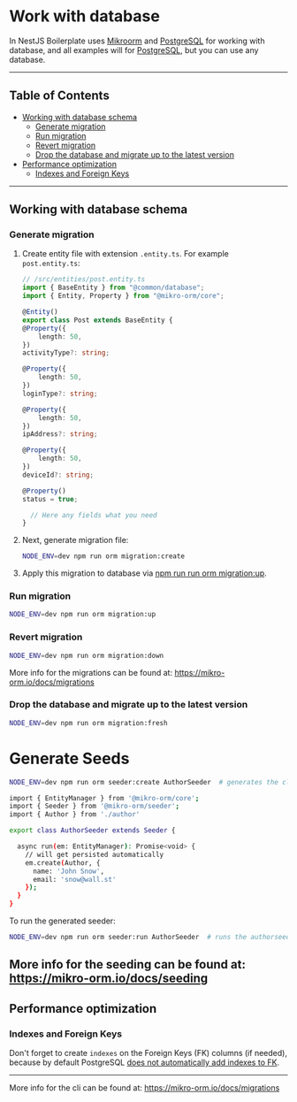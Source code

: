 # Work with database

In NestJS Boilerplate uses [Mikroorm](https://www.npmjs.com/package/mikrorm)
and [PostgreSQL](https://www.postgresql.org/) for working with database, and all examples will
for [PostgreSQL](https://www.postgresql.org/), but you can use any database.

---

## Table of Contents

- [Working with database schema](#working-with-database-schema)
    - [Generate migration](#generate-migration)
    - [Run migration](#run-migration)
    - [Revert migration](#revert-migration)
    - [Drop the database and migrate up to the latest version](#drop-the-database-and-migrate-up-to-the-latest-version)
- [Performance optimization](#performance-optimization)
    - [Indexes and Foreign Keys](#indexes-and-foreign-keys)

---

## Working with database schema

### Generate migration

1. Create entity file with extension `.entity.ts`. For example `post.entity.ts`:

    ```ts
    // /src/entities/post.entity.ts
    import { BaseEntity } from "@common/database";
    import { Entity, Property } from "@mikro-orm/core";

    @Entity()
    export class Post extends BaseEntity {
    @Property({
        length: 50,
    })
    activityType?: string;

    @Property({
        length: 50,
    })
    loginType?: string;

    @Property({
        length: 50,
    })
    ipAddress?: string;

    @Property({
        length: 50,
    })
    deviceId?: string;

    @Property()
    status = true;

      // Here any fields what you need
    }
    ```

2. Next, generate migration file:

    ```bash
    NODE_ENV=dev npm run orm migration:create
    ```

3. Apply this migration to database via [npm run run orm migration:up](#run-migration).

### Run migration

```bash
NODE_ENV=dev npm run orm migration:up
```

### Revert migration

```bash
NODE_ENV=dev npm run orm migration:down
```

More info for the migrations can be found at: https://mikro-orm.io/docs/migrations

### Drop the database and migrate up to the latest version

```bash
NODE_ENV=dev npm run orm migration:fresh
```

# Generate Seeds

```bash
NODE_ENV=dev npm run orm seeder:create AuthorSeeder  # generates the class AuthorSeeder under src/common/database/seeders
```

```bash
import { EntityManager } from '@mikro-orm/core';
import { Seeder } from '@mikro-orm/seeder';
import { Author } from './author'

export class AuthorSeeder extends Seeder {

  async run(em: EntityManager): Promise<void> {
    // will get persisted automatically
    em.create(Author, {
      name: 'John Snow',
      email: 'snow@wall.st'
    });
  }
}
```

To run the generated seeder:

```bash
NODE_ENV=dev npm run orm seeder:run AuthorSeeder  # runs the authorseeder
```

More info for the seeding can be found at: https://mikro-orm.io/docs/seeding
---

## Performance optimization

### Indexes and Foreign Keys

Don't forget to create `indexes` on the Foreign Keys (FK) columns (if needed), because by default
PostgreSQL [does not automatically add indexes to FK](https://stackoverflow.com/a/970605/18140714).

---


More info for the cli can be found at: https://mikro-orm.io/docs/migrations
